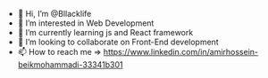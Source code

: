 - 👋 Hi, I’m @Bllacklife
- 👀 I’m interested in Web Development
- 🌱 I’m currently learning js and React framework
- 💞️ I’m looking to collaborate on Front-End development
- 📫 How to reach me => https://www.linkedin.com/in/amirhossein-beikmohammadi-33341b301

<!---
Bllacklife/Bllacklife is a ✨ special ✨ repository because its `README.md` (this file) appears on your GitHub profile.
You can click the Preview link to take a look at your changes.
--->
